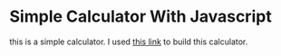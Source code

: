 # Simple Calculator With Javascript

this is a simple calculator. I used [this link](https://www.youtube.com/watch?v=j59qQ7YWLxw) to build this calculator.

